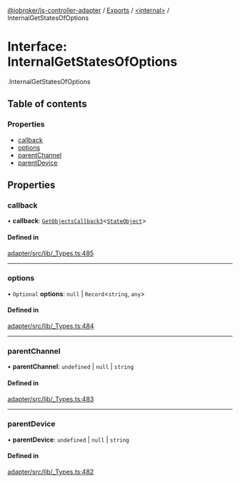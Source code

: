 [@iobroker/js-controller-adapter](../README.md) / [Exports](../modules.md) / [<internal\>](../modules/internal_.md) / InternalGetStatesOfOptions

# Interface: InternalGetStatesOfOptions

[<internal>](../modules/internal_.md).InternalGetStatesOfOptions

## Table of contents

### Properties

- [callback](internal_.InternalGetStatesOfOptions.md#callback)
- [options](internal_.InternalGetStatesOfOptions.md#options)
- [parentChannel](internal_.InternalGetStatesOfOptions.md#parentchannel)
- [parentDevice](internal_.InternalGetStatesOfOptions.md#parentdevice)

## Properties

### callback

• **callback**: [`GetObjectsCallback3`](../modules/internal_.md#getobjectscallback3)<[`StateObject`](internal_.StateObject.md)\>

#### Defined in

[adapter/src/lib/_Types.ts:485](https://github.com/ioBroker/ioBroker.js-controller/blob/ce27fae4/packages/adapter/src/lib/_Types.ts#L485)

___

### options

• `Optional` **options**: ``null`` \| `Record`<`string`, `any`\>

#### Defined in

[adapter/src/lib/_Types.ts:484](https://github.com/ioBroker/ioBroker.js-controller/blob/ce27fae4/packages/adapter/src/lib/_Types.ts#L484)

___

### parentChannel

• **parentChannel**: `undefined` \| ``null`` \| `string`

#### Defined in

[adapter/src/lib/_Types.ts:483](https://github.com/ioBroker/ioBroker.js-controller/blob/ce27fae4/packages/adapter/src/lib/_Types.ts#L483)

___

### parentDevice

• **parentDevice**: `undefined` \| ``null`` \| `string`

#### Defined in

[adapter/src/lib/_Types.ts:482](https://github.com/ioBroker/ioBroker.js-controller/blob/ce27fae4/packages/adapter/src/lib/_Types.ts#L482)
